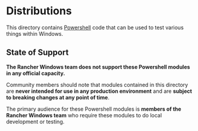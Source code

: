 # Distributions

This directory contains [Powershell](https://learn.microsoft.com/en-us/powershell/scripting/overview?view=powershell-7.4) code that can be used to test various things within Windows.

## State of Support

**The Rancher Windows team does not support these Powershell modules in any official capacity.**

Community members should note that modules contained in this directory are **never intended for use in any production environment** and are **subject to breaking changes at any point of time**.

The primary audience for these Powershell modules is **members of the Rancher Windows team** who require these modules to do local development or testing.
